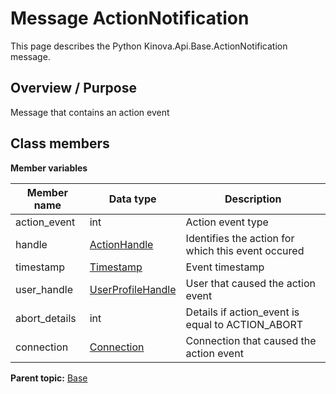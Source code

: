 # Message ActionNotification

This page describes the Python Kinova.Api.Base.ActionNotification message.

## Overview / Purpose

Message that contains an action event

## Class members

 **Member variables** 

|Member name|Data type|Description|
|-----------|---------|-----------|
|action\_event|int|Action event type|
|handle| [ActionHandle](msg_Base_ActionHandle.md#)|Identifies the action for which this event occured|
|timestamp| [Timestamp](msg_Common_Timestamp.md#)|Event timestamp|
|user\_handle| [UserProfileHandle](msg_Common_UserProfileHandle.md#)|User that caused the action event|
|abort\_details|int|Details if action\_event is equal to ACTION\_ABORT|
|connection| [Connection](msg_Common_Connection.md#)|Connection that caused the action event|

**Parent topic:** [Base](../references/summary_Base.md)

